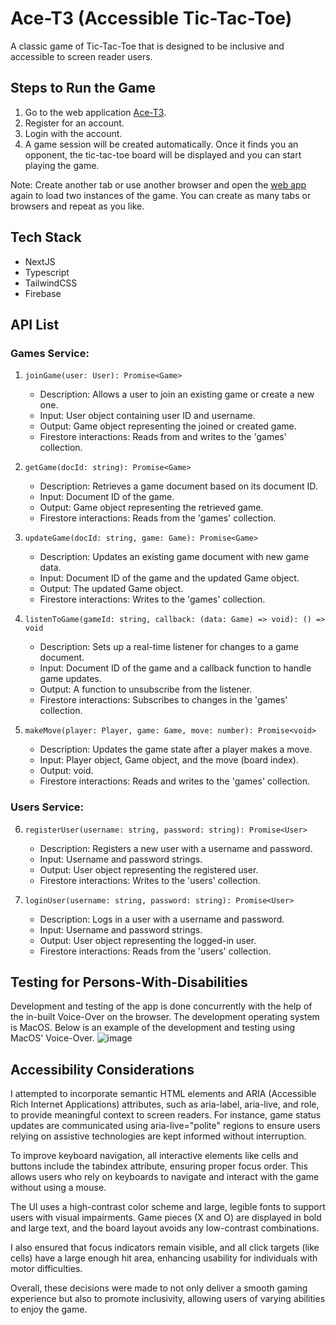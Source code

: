 # Ace-T3 (Accessible Tic-Tac-Toe)
A classic game of Tic-Tac-Toe that is designed to be inclusive and accessible to screen reader users.

## Steps to Run the Game

1. Go to the web application [Ace-T3](https://ace-t3.vercel.app/).
2. Register for an account.
3. Login with the account.
4. A game session will be created automatically. Once it finds you an opponent, the tic-tac-toe board will be displayed and you can start playing the game.

Note: Create another tab or use another browser and open the [web app](https://ace-t3.vercel.app/) again to load two instances of the game. You can create as many tabs or browsers and repeat as you like.

## Tech Stack
- NextJS
- Typescript
- TailwindCSS
- Firebase

## API List

### Games Service:

1. `joinGame(user: User): Promise<Game>`
   - Description: Allows a user to join an existing game or create a new one.
   - Input: User object containing user ID and username.
   - Output: Game object representing the joined or created game.
   - Firestore interactions: Reads from and writes to the 'games' collection.

2. `getGame(docId: string): Promise<Game>`
   - Description: Retrieves a game document based on its document ID.
   - Input: Document ID of the game.
   - Output: Game object representing the retrieved game.
   - Firestore interactions: Reads from the 'games' collection.

3. `updateGame(docId: string, game: Game): Promise<Game>`
   - Description: Updates an existing game document with new game data.
   - Input: Document ID of the game and the updated Game object.
   - Output: The updated Game object.
   - Firestore interactions: Writes to the 'games' collection.

4. `listenToGame(gameId: string, callback: (data: Game) => void): () => void`
   - Description: Sets up a real-time listener for changes to a game document.
   - Input: Document ID of the game and a callback function to handle game updates.
   - Output: A function to unsubscribe from the listener.
   - Firestore interactions: Subscribes to changes in the 'games' collection.

5. `makeMove(player: Player, game: Game, move: number): Promise<void>`
   - Description: Updates the game state after a player makes a move.
   - Input: Player object, Game object, and the move (board index).
   - Output: void.
   - Firestore interactions: Reads and writes to the 'games' collection.

### Users Service:

6. `registerUser(username: string, password: string): Promise<User>`
   - Description: Registers a new user with a username and password.
   - Input: Username and password strings.
   - Output: User object representing the registered user.
   - Firestore interactions: Writes to the 'users' collection.

7. `loginUser(username: string, password: string): Promise<User>`
   - Description: Logs in a user with a username and password.
   - Input: Username and password strings.
   - Output: User object representing the logged-in user.
   - Firestore interactions: Reads from the 'users' collection.

## Testing for Persons-With-Disabilities
Development and testing of the app is done concurrently with the help of the in-built Voice-Over on the browser. The development operating system is MacOS. Below is an example of the development and testing using MacOS' Voice-Over.
![image](https://github.com/user-attachments/assets/d695be12-ade1-43bb-8b6e-f437805dcfed)

## Accessibility Considerations
I attempted to incorporate semantic HTML elements and ARIA (Accessible Rich Internet Applications) attributes, such as aria-label, aria-live, and role, to provide meaningful context to screen readers. For instance, game status updates are communicated using aria-live="polite" regions to ensure users relying on assistive technologies are kept informed without interruption. 

To improve keyboard navigation, all interactive elements like cells and buttons include the tabindex attribute, ensuring proper focus order. This allows users who rely on keyboards to navigate and interact with the game without using a mouse. 

The UI uses a high-contrast color scheme and large, legible fonts to support users with visual impairments. Game pieces (X and O) are displayed in bold and large text, and the board layout avoids any low-contrast combinations. 

I also ensured that focus indicators remain visible, and all click targets (like cells) have a large enough hit area, enhancing usability for individuals with motor difficulties. 

Overall, these decisions were made to not only deliver a smooth gaming experience but also to promote inclusivity, allowing users of varying abilities to enjoy the game.
